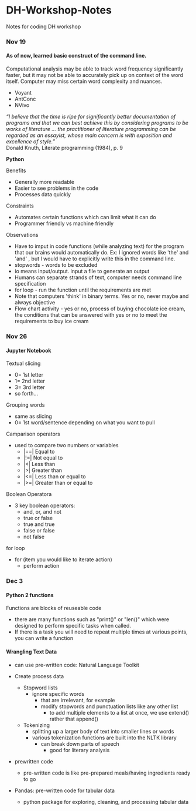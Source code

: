 # DH-Workshop-Notes

Notes for coding DH workshop
### Nov 19

#### As of now, learned basic construct of the command line.
Computational analysis may be able to track word frequency significantly faster, but it may not be able to accurately pick up on context of the word itself. Computer may miss certain word complexity and nuances.
- Voyant
- AntConc
- NVivo

*“I believe that the time is ripe for significantly better documentation of programs and that we can best achieve this by considering programs to be works of literature ... the practitioner of literature programming can be regarded as an essayist, whose main concern is with exposition and excellence of style.”*  
Donald Knuth, Literate programming (1984), p. 9

**Python**

Benefits
- Generally more readable
- Easier to see problems in the code
- Processes data quickly

Constraints
- Automates certain functions which can limit what it can do
- Programmer friendly vs machine friendly

Observations
- Have to imput in code functions (while analyzing text) for the program that our brains would automatically do. Ex: I ignored words like 'the' and 'and' , but I would have to explicitly write this in the command line. 
- stopwords - words to be excluded
- io means input/output. input a file to generate an output
- Humans can separate strands of text, computer needs command line specification
- for loop - run the function until the requirements are met
- Note that computers 'think' in binary terms. Yes or no, never maybe and always objective
- Flow chart activity - yes or no, process of buying chocolate ice cream, the conditions that can be answered with yes or no to meet the requirements to buy ice cream

### Nov 26

#### Jupyter Notebook

Textual slicing
- 0= 1st letter
- 1= 2nd letter
- 3= 3rd letter
- so forth...

Grouping words
- same as slicing 
- 0= 1st word/sentence depending on what you want to pull

Camparison operators
- used to compare two numbers or variables
  - |==| Equal to
  - |!=| Not equal to
  - |<| Less than
  - |>| Greater than
  - |<=| Less than or equal to
  - |>=| Greater than or equal to

Boolean Operatora
- 3 key boolean operators:
  - and, or, and not
  - true or false
  - true and true
  - false or false
  - not false

for loop
- for (item you would like to iterate action)
  - perform action

### Dec 3
#### Python 2 functions
 Functions are blocks of reuseable code
 - there are many functions such as "print()" or "len()" which were designed to perform specific tasks when called. 
 - If there is a task you will need to repeat multiple times at various points, you can write a function 

#### Wrangling Text Data
- can use pre-written code: Natural Language Toolkit
- Create process data
  - Stopword lists 
    - ignore specific words
      - that are irrelevant, for example
      - modify stopwords and punctuation lists like any other list
        - to add multiple elements to a list at once, we use extend() rather that append()
  - Tokenizing
    - splitting up a larger body of text into smaller lines or words
    - various tokenization functions are built into the NLTK library
      - can break down parts of speech
        - good for literary analysis
  
- prewritten code
  - pre-written code is like pre-prepared meals/having ingredients ready to go
- Pandas: pre-written code for tabular data
  - python package for exploring, cleaning, and processing tabular data


